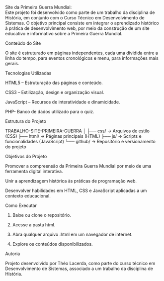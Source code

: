 Site da Primeira Guerra Mundial:                                          
Este projeto foi desenvolvido como parte de um trabalho da disciplina de História, em conjunto com o Curso Técnico em Desenvolvimento de Sistemas.
O objetivo principal consiste em integrar o aprendizado histórico à prática de desenvolvimento web, por meio da construção de um site educativo e informativo sobre a Primeira Guerra Mundial.


Conteúdo do Site

O site é estruturado em páginas independentes, cada uma  dividida entre a linha do tempo, para eventos cronológicos e menu, para informações mais gerais. 

Tecnologias Utilizadas

HTML5 – Estruturação das páginas e conteúdo.

CSS3 – Estilização, design e organização visual.

JavaScript – Recursos de interatividade e dinamicidade.

PHP- Banco de dados utilizado para o quiz.



Estrutura do Projeto

TRABALHO-SITE-PRIMEIRA-GUERRA
│
├── css/          → Arquivos de estilo (CSS)
├── html/         → Páginas principais (HTML)
├── js/           → Scripts e funcionalidades (JavaScript)
└── github/       → Repositório e versionamento do projeto




Objetivos do Projeto

Promover a compreensão da Primeira Guerra Mundial por meio de uma ferramenta digital interativa.

Unir a aprendizagem histórica às práticas de programação web.

Desenvolver habilidades em HTML, CSS e JavaScript aplicadas a um contexto educacional.




Como Executar

1. Baixe ou clone o repositório.


2. Acesse a pasta html.


3. Abra qualquer arquivo .html em um navegador de internet.


4. Explore os conteúdos disponibilizados.

Autoria

Projeto desenvolvido por Théo Lacerda, como parte do curso técnico em Desenvolvimento de Sistemas, associado a um trabalho da disciplina de História.
